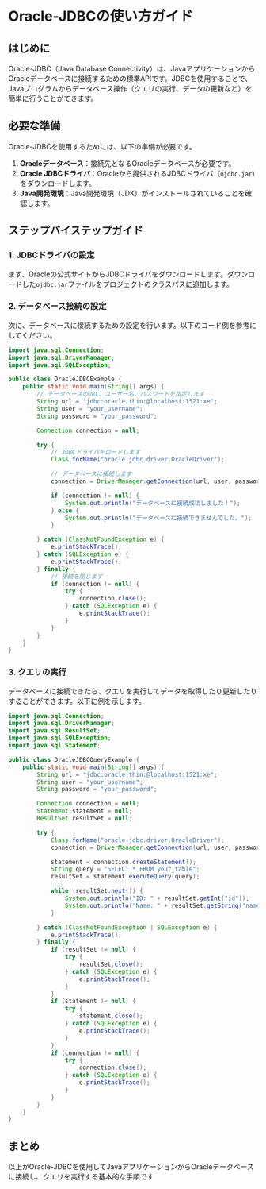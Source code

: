 # Oracle-JDBCの使い方ガイド

## はじめに
Oracle-JDBC（Java Database Connectivity）は、JavaアプリケーションからOracleデータベースに接続するための標準APIです。JDBCを使用することで、Javaプログラムからデータベース操作（クエリの実行、データの更新など）を簡単に行うことができます。

## 必要な準備
Oracle-JDBCを使用するためには、以下の準備が必要です。
1. **Oracleデータベース**：接続先となるOracleデータベースが必要です。
2. **Oracle JDBCドライバ**：Oracleから提供されるJDBCドライバ（`ojdbc.jar`）をダウンロードします。
3. **Java開発環境**：Java開発環境（JDK）がインストールされていることを確認します。

## ステップバイステップガイド

### 1. JDBCドライバの設定
まず、Oracleの公式サイトからJDBCドライバをダウンロードします。ダウンロードした`ojdbc.jar`ファイルをプロジェクトのクラスパスに追加します。

### 2. データベース接続の設定
次に、データベースに接続するための設定を行います。以下のコード例を参考にしてください。

```java
import java.sql.Connection;
import java.sql.DriverManager;
import java.sql.SQLException;

public class OracleJDBCExample {
    public static void main(String[] args) {
        // データベースのURL、ユーザー名、パスワードを指定します
        String url = "jdbc:oracle:thin:@localhost:1521:xe";
        String user = "your_username";
        String password = "your_password";

        Connection connection = null;

        try {
            // JDBCドライバをロードします
            Class.forName("oracle.jdbc.driver.OracleDriver");

            // データベースに接続します
            connection = DriverManager.getConnection(url, user, password);

            if (connection != null) {
                System.out.println("データベースに接続成功しました！");
            } else {
                System.out.println("データベースに接続できませんでした。");
            }

        } catch (ClassNotFoundException e) {
            e.printStackTrace();
        } catch (SQLException e) {
            e.printStackTrace();
        } finally {
            // 接続を閉じます
            if (connection != null) {
                try {
                    connection.close();
                } catch (SQLException e) {
                    e.printStackTrace();
                }
            }
        }
    }
}
```

### 3. クエリの実行
データベースに接続できたら、クエリを実行してデータを取得したり更新したりすることができます。以下に例を示します。

```java
import java.sql.Connection;
import java.sql.DriverManager;
import java.sql.ResultSet;
import java.sql.SQLException;
import java.sql.Statement;

public class OracleJDBCQueryExample {
    public static void main(String[] args) {
        String url = "jdbc:oracle:thin:@localhost:1521:xe";
        String user = "your_username";
        String password = "your_password";

        Connection connection = null;
        Statement statement = null;
        ResultSet resultSet = null;

        try {
            Class.forName("oracle.jdbc.driver.OracleDriver");
            connection = DriverManager.getConnection(url, user, password);

            statement = connection.createStatement();
            String query = "SELECT * FROM your_table";
            resultSet = statement.executeQuery(query);

            while (resultSet.next()) {
                System.out.println("ID: " + resultSet.getInt("id"));
                System.out.println("Name: " + resultSet.getString("name"));
            }

        } catch (ClassNotFoundException | SQLException e) {
            e.printStackTrace();
        } finally {
            if (resultSet != null) {
                try {
                    resultSet.close();
                } catch (SQLException e) {
                    e.printStackTrace();
                }
            }
            if (statement != null) {
                try {
                    statement.close();
                } catch (SQLException e) {
                    e.printStackTrace();
                }
            }
            if (connection != null) {
                try {
                    connection.close();
                } catch (SQLException e) {
                    e.printStackTrace();
                }
            }
        }
    }
}
```

## まとめ
以上がOracle-JDBCを使用してJavaアプリケーションからOracleデータベースに接続し、クエリを実行する基本的な手順です